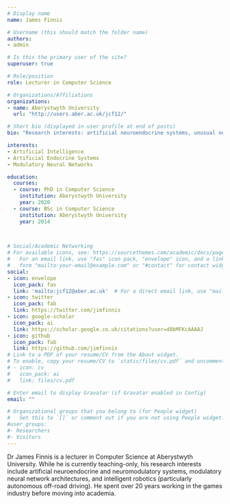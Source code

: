 ```yaml
---
# Display name
name: James Finnis

# Username (this should match the folder name)
authors:
- admin

# Is this the primary user of the site?
superuser: true

# Role/position
role: Lecturer in Computer Science

# Organizations/Affiliations
organizations:
- name: Aberystwyth University
  url: "http://users.aber.ac.uk/jcf12/"

# Short bio (displayed in user profile at end of posts)
bio: "Research interests: artificial neuroendocrine systems, unusual neural network architectures, autonomous off-road driving."

interests:
- Artificial Intelligence
- Artificial Endocrine Systems
- Modulatory Neural Networks

education:
  courses:
  - course: PhD in Computer Science
    institution: Aberystwyth University
    year: 2020
  - course: BSc in Computer Science
    institution: Aberystwyth University
    year: 2014
    


# Social/Academic Networking
# For available icons, see: https://sourcethemes.com/academic/docs/page-builder/#icons
#   For an email link, use "fas" icon pack, "envelope" icon, and a link in the
#   form "mailto:your-email@example.com" or "#contact" for contact widget.
social:
- icon: envelope
  icon_pack: fas
  link: 'mailto:jcf12@aber.ac.uk'  # For a direct email link, use "mailto:test@example.org".
- icon: twitter
  icon_pack: fab
  link: https://twitter.com/jimfinnis
- icon: google-scholar
  icon_pack: ai
  link: https://scholar.google.co.uk/citations?user=d8bMFKcAAAAJ
- icon: github
  icon_pack: fab
  link: https://github.com/jimfinnis
# Link to a PDF of your resume/CV from the About widget.
# To enable, copy your resume/CV to `static/files/cv.pdf` and uncomment the lines below.
# - icon: cv
#   icon_pack: ai
#   link: files/cv.pdf

# Enter email to display Gravatar (if Gravatar enabled in Config)
email: ""

# Organizational groups that you belong to (for People widget)
#   Set this to `[]` or comment out if you are not using People widget.
#user_groups:
#- Researchers
#- Visitors
---
```


Dr James Finnis is a lecturer in Computer Science at Aberystwyth University.
While he is currently teaching-only, his research interests include artificial
neuroendocrine and neuromodulatory systems, modulatory neural network
architectures, and intelligent robotics (particularly autonomous off-road
driving). He spent over 20 years working in the games industry before
moving into academia.

